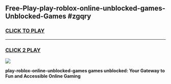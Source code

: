 
## Free-Play-play-roblox-online-unblocked-games-Unblocked-Games #zgqry
<h3>
<a href="https://news.freeplayer.one?title=play-roblox-online-unblocked-games&ref=8M">CLICK TO PLAY</a></h3>
<hr>

<h3>
<a href="https://news.freeplayer.one?title=play-roblox-online-unblocked-games&ref=8M">CLICK 2 PLAY</a>
  
</h3>

<a href="https://news.freeplayer.one?title=play-roblox-online-unblocked-games&ref=8M"><img src="https://clearcache.store/games.png"></a>


**play-roblox-online-unblocked-games games unblocked: Your Gateway to Fun and Accessible Online Gaming**
